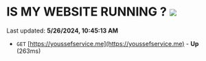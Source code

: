 # IS MY WEBSITE RUNNING ? [![](https://img.shields.io/static/v1?label=Sponsor&message=%E2%9D%A4&logo=GitHub&color=%23fe8e86)](https://github.com/sponsors/<username>)

Last updated: **5/26/2024, 10:45:13 AM**

- `GET` [https://youssefservice.me](https://youssefservice.me) - **Up** (263ms)
